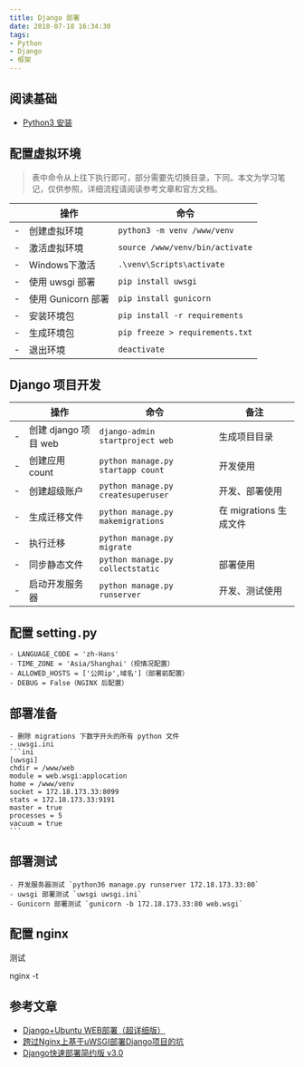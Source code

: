 ```yaml
---
title: Django 部署
date: 2018-07-18 16:34:30
tags:
- Python
- Django
- 框架
---
```


## 阅读基础
- [Python3 安装](Python3.md)

## 配置虚拟环境

> 表中命令从上往下执行即可，部分需要先切换目录，下同。本文为学习笔记，仅供参照，详细流程请阅读参考文章和官方文档。

||操作|命令|
|-|-|-|
|-|创建虚拟环境 | `python3 -m venv /www/venv`|
|-|激活虚拟环境 | `source /www/venv/bin/activate`|
|-|Windows下激活|`.\venv\Scripts\activate`|
|-|使用 uwsgi 部署| `pip install uwsgi`|
|-|使用 Gunicorn 部署| `pip install gunicorn`|
|-|安装环境包 | `pip install -r requirements`|
|-|生成环境包 | `pip freeze > requirements.txt`|
|-|退出环境 | `deactivate`|

## Django 项目开发
 
||操作|命令|备注
-|--|--|--
-|创建 django 项目 web | `django-admin startproject web`|生成项目目录
-|创建应用 count | `python manage.py startapp count` | 开发使用
-|创建超级账户 | `python manage.py createsuperuser` | 开发、部署使用
-|生成迁移文件 |`python manage.py makemigrations` | 在 migrations 生成文件
-|执行迁移 | `python manage.py migrate`
-|同步静态文件|`python manage.py collectstatic` | 部署使用
-|启动开发服务器|`python manage.py runserver` | 开发、测试使用

## 配置 setting`.`py

    - LANGUAGE_CODE = 'zh-Hans'
    - TIME_ZONE = 'Asia/Shanghai'（视情况配置）
    - ALLOWED_HOSTS = ['公网ip',域名']（部署前配置）
    - DEBUG = False（NGINX 后配置）

## 部署准备

    - 删除 migrations 下数字开头的所有 python 文件
    - uwsgi.ini
    ```ini
    [uwsgi]
    chdir = /www/web
    module = web.wsgi:applocation
    home = /www/venv
    socket = 172.18.173.33:8099
    stats = 172.18.173.33:9191
    master = true
    processes = 5
    vacuum = true
    ```

## 部署测试

    - 开发服务器测试 `python36 manage.py runserver 172.18.173.33:80`
    - uwsgi 部署测试 `uwsgi uwsgi.ini`
    - Gunicorn 部署测试 `gunicorn -b 172.18.173.33:80 web.wsgi`

## 配置 nginx

测试

nginx -t


## 参考文章 

- [Django+Ubuntu WEB部署（超详细版）](https://www.jianshu.com/p/e13417a8bb7f)
- [跨过Nginx上基于uWSGI部署Django项目的坑](https://www.cnblogs.com/qingspace/p/6838747.html)
- [Django快速部署简约版 v3.0](https://www.jianshu.com/p/d6f9138fab7b)